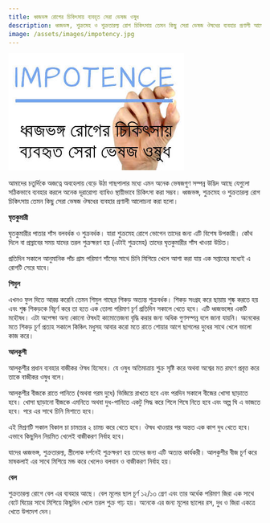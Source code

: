 ```yaml
---
title: ধ্বজভঙ্গ রোগের চিকিৎসায় ব্যবহৃত সেরা ভেষজ ওষুধ
description: ধ্বজভঙ্গ, শুক্রমেহ ও শুক্রতারল্য রোগ চিকিৎসায় তেমন কিছু সেরা ভেষজ ঔষধের ব্যবহার প্রণালী আলোচনা করা হলো।
image: /assets/images/impotency.jpg
---
```

![ধ্বজভঙ্গ রোগের চিকিৎসায় ব্যবহৃত সেরা ভেষজ ওষুধ](/assets/images/impotency.jpg)

আমাদের চতুর্দিকে অজত্নে অবহেলায় বেড়ে উঠা গাছপালার মধ্যে এমন অনেক ভেষজগুণ সম্পন্ন উদ্ভিদ আছে যেগুলো সঠিকভাবে ব্যবহার করলে অনেক দূরারোগ্য ব্যাধিও স্থায়ীভাবে চিকিৎসা করা সম্ভব। ধ্বজভঙ্গ, শুক্রমেহ ও শুক্রতারল্য রোগ চিকিৎসায় তেমন কিছু সেরা ভেষজ ঔষধের ব্যবহার প্রণালী আলোচনা করা হলো।

**ঘৃতকুমারী**

ঘৃতকুমারীর পাতার শাঁস বলবর্ধক ও শুক্রবর্ধক। যারা শুক্রমেহ রোগে ভোগেন তাদের জন্য এটি বিশেষ উপকারী। কোঁথ দিলে বা প্রস্রাবের সময় যাদের তরল শুক্রক্ষরণ হয় (এটাই শুক্রমেহ) তাদের ঘৃতকুমারীর শাঁস খাওয়া উচিত।

প্রতিদিন সকালে আনুমানিক পাঁচ গ্রাম পরিমাণ শাঁসের সাথে চিনি মিশিয়ে খেলে আশা করা যায় এক সপ্তাহের মধ্যেই এ রোগটি সেরে যাবে।

**শিমুল**

এখনও ফুল দিতে আরম্ভ করেনি তেমন শিমুল গাছের শিকড় অত্যন্ত শুক্রবর্ধক। শিকড় সংগ্রহ করে ছায়ায় শুষ্ক করতে হয় এবং শুষ্ক শিকড়কে বিচূর্ণ করে তা হতে এক তোলা পরিমাণ চূর্ণ প্রতিদিন সকালে খেতে হবে। এটি ধ্বজভঙ্গের একটি মহৌষধ। এটা অপেক্ষা অন্য কোনো ঔষধই কামোত্তেজনা বৃদ্ধি করার জন্য অধিক গুণসম্পন্ন বলে জানা যায়নি। অনেকের মতে শিকড় চূর্ণ প্রত্যহ সকালে কিঞ্চিৎ মধুসহ আবার করো মতে রাতে শোয়ার আগে ছাগলের দুধের সাথে খেলে ভালো কাজ করে।

**আলকুশী**

আলকুশীর প্রধান ব্যবহার বাজীকর ঔষধ হিসেবে। যে ওষুধ অতিমাত্রায় শুক্র সৃষ্টি করে অথবা অশ্বের মত রমণে প্রবৃত্ত করে তাকে বাজীকর ওষুধ বলে।

আলকুশীর বীজকে রাতে পানিতে (অথবা গরম দুধে) ভিজিয়ে রাখতে হবে এবং পরদিন সকালে বীজের খোসা ছাড়াতে হবে। খোসা ছাড়ানো বীজকে এমনিতে অথবা দুধ-পানিতে একটু সিদ্ধ করে শিলে পিষে নিতে হবে এবং অল্প ঘি এ ভাজতে হবে। পরে এর সাথে চিনি মিশাতে হবে।
 
এই মিশ্রণটি সকাল বিকাল চা চামচের ২ চামচ করে খেতে হবে। ঔষধ খাওয়ার পর অন্তত এক কাপ দুধ খেতে হবে। এভাবে কিছুদিন নিয়মিত খেলেই বাজীকরণ নির্বাহ হবে।

যাদের ধ্বজভঙ্গ, শুক্রতারল্য, স্ত্রীলোক দর্শনেই শুক্রক্ষরণ হয় তাদের জন্য এটি অত্যন্ত কার্যকরী। আলকুশীর বীজ চূর্ণ করে মাষকলাই এর সাথে মিশিয়ে মন্ড করে খেলেও বলবান ও বাজীকরণ নির্বাহ হয়।

**বেল**

শুক্রতারল্য রোগে বেল এর ব্যবহার আছে। বেল মূলের ছাল চূর্ণ ১২/১৩ গ্রেণ এবং তার অর্ধেক পরিমাণ জিরা এক সাথে বেটে ঘিয়ের সাথে মিশিয়ে কিছুদিন খেলে তরল শুক্র গাঢ় হয়। অনেকে এর জন্য মূলের ছালের রস, দুধ ও জিরা একত্রে খেতে উপদেশ দেন।
